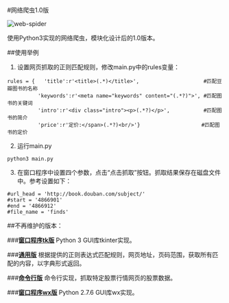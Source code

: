 #网络爬虫1.0版

![web-spider](http://img3.douban.com/view/photo/photo/public/p2276327233.jpg)

使用Python3实现的网络爬虫，模块化设计后的1.0版本。

##使用举例

1. 设置网页抓取的正则匹配规则，修改main.py中的rules变量：
  ```
  rules = {   'title':r'<title>(.*)</title>',                     #匹配豆瓣图书的名称
            'keywords':r'<meta name="keywords" content="(.*?)">', #匹配图书的关键词
            'intro':r'<div class="intro"><p>(.*?)</p>',           #匹配图书的简介
            'price':r'定价:</span>(.*?)<br/>'}                    #匹配图书的定价
  ```

2. 运行main.py
  ```
  python3 main.py
  ```

3. 在窗口程序中设置四个参数，点击“点击抓取”按钮。抓取结果保存在磁盘文件中。参考设置如下：
  ```
  #url_head = 'http://book.douban.com/subject/'
  #start = '4866901'
  #end = '4866912'
  #file_name = 'finds' 
  ```

##不再维护的版本：

###[**窗口程序tk版**](https://github.com/cforth/web-spider/blob/master/old/tkinter_spider.py)
Python 3 GUI库tkinter实现。

###[**通用版**](https://github.com/cforth/web-spider/blob/master/old/spider.py)
根据提供的正则表达式匹配规则，网页地址，页码范围，获取所有匹配的内容，以字典形式返回。

###[**命令行版**](https://github.com/cforth/web-spider/blob/master/old/text_spider.py)
命令行实现，抓取特定股票行情网页的股票数据。

###[**窗口程序wx版**](https://github.com/cforth/web-spider/blob/master/old/wx_spider.py)
Python 2.7.6 GUI库wx实现。
